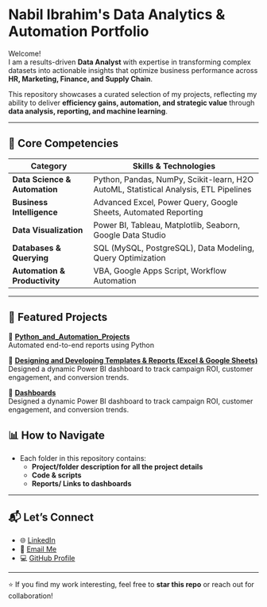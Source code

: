 # Nabil Ibrahim's Data Analytics & Automation Portfolio

Welcome!  
I am a results-driven **Data Analyst** with expertise in transforming complex datasets into actionable insights that optimize business performance across **HR, Marketing, Finance, and Supply Chain**.  

This repository showcases a curated selection of my projects, reflecting my ability to deliver **efficiency gains, automation, and strategic value** through **data analysis, reporting, and machine learning**.

---

## 🚀 Core Competencies

| **Category**                   | **Skills & Technologies**                                                                 |
|--------------------------------|-------------------------------------------------------------------------------------------|
| **Data Science & Automation**  | Python, Pandas, NumPy, Scikit-learn, H2O AutoML, Statistical Analysis, ETL Pipelines      |
| **Business Intelligence**      | Advanced Excel, Power Query, Google Sheets, Automated Reporting                           |
| **Data Visualization**         | Power BI, Tableau, Matplotlib, Seaborn, Google Data Studio                                |
| **Databases & Querying**       | SQL (MySQL, PostgreSQL), Data Modeling, Query Optimization                                |
| **Automation & Productivity**  | VBA, Google Apps Script, Workflow Automation                                              |

---

## 📂 Featured Projects

🔹 **[Python_and_Automation_Projects](https://github.com/nabil816/My-Portfolio/tree/main/Python_and_Automation_Projects)**  
Automated end-to-end reports using Python

🔹 **[Designing and Developing Templates & Reports (Excel & Google Sheets)](https://github.com/nabil816/My-Portfolio/tree/main/Designing%20and%20Developing%20Templates%20%26%20Reports%20(Excel%20%26%20Google%20Sheets))**  
Designed a dynamic Power BI dashboard to track campaign ROI, customer engagement, and conversion trends.  

🔹 **[Dashboards](https://github.com/nabil816/My-Portfolio/tree/main/Dashboards)**  
Designed a dynamic Power BI dashboard to track campaign ROI, customer engagement, and conversion trends.  

## 📊 How to Navigate

- Each folder in this repository contains:
  - **Project/folder description for all the project details**  
  - **Code & scripts**  
  - **Reports/ Links to dashboards**  

---

## 📬 Let’s Connect

- 🌐 [LinkedIn](https://www.linkedin.com/in/nabil-ibrahim-1004621a4/)  
- 📧 [Email Me](mailto:nabilibrahim.776@gmail.com )  
- 💻 [GitHub Profile](https://github.com/nabil816)  

---

⭐ If you find my work interesting, feel free to **star this repo** or reach out for collaboration!
